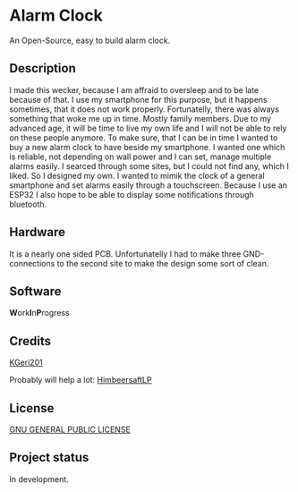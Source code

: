 # Alarm Clock
An Open-Source, easy to build alarm clock.

## Description
I made this wecker, because I am affraid to oversleep and to be late because of that.
I use my smartphone for this purpose, but it happens sometimes, that it does not work properly.
Fortunatelly, there was always something that woke me up in time. Mostly family members.
Due to my advanced age, it will be time to live my own life and I will not be able to rely on these people anymore.
To make sure, that I can be in time I wanted to buy a new alarm clock to have beside my smartphone.
I wanted one which is reliable, not depending on wall power and I can set, manage multiple alarms easily.
I searced through some sites, but I could not find any, which I liked.
So I designed my own.
I wanted to mimik the clock of a general smartphone and set alarms easily through a touchscreen.
Because I use an ESP32 I also hope to be able to display some notifications through bluetooth. 

## Hardware
It is a nearly one sided PCB. 
Unfortunatelly I had to make three GND-connections to the second site to make the design some sort of clean.

## Software
**W**ork**I**n**P**rogress

## Credits
[KGeri201](https://github.com/KGeri201)

Probably will help a lot: [HimbeersaftLP](https://github.com/HimbeersaftLP)

## License
[GNU GENERAL PUBLIC LICENSE](https://choosealicense.com/licenses/gpl-3.0/)

## Project status
In development.
